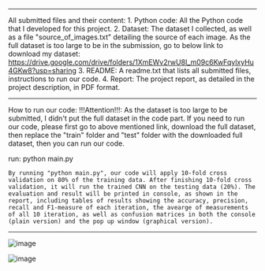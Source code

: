 ****************************************
All submitted files and their content:
	1. Python code: All the Python code that I developed for this project. 
	2. Dataset: The dataset I collected, as well as a file "source_of_images.txt" detailing the source of each image. As the full dataset is too large to be in the submission, go to below link to download my dataset: https://drive.google.com/drive/folders/1XmEWv2rwU8I_m09c6KwFqylxyHu4GKw8?usp=sharing
	3. README: A readme.txt that lists all submitted files, instructions to run our code.
	4. Report: The project report, as detailed in the project description, in PDF format.
****************************************
How to run our code:
	!!!Attention!!!: As the dataset is too large to be submitted, I didn't put the full dataset in the code part. If you need to run our code, please first go to above mentioned link, download the full dataset, then replace the "train" folder and "test" folder with the downloaded full dataset, then you can run our code.

  run:
  python main.py



	By running "python main.py", our code will apply 10-fold cross validation on 80% of the training data. After finishing 10-fold cross validation, it will run the trained CNN on the testing data (20%). The evaluation and result will be printed in console, as shown in the report, including tables of results showing the accuracy, precision, recall and F1-measure of each iteration, the avearge of measurements of all 10 iteration, as well as confusion matrices in both the console (plain version) and the pop up window (graphical version).
  ****************************************
  
  ![image](https://user-images.githubusercontent.com/36003947/126837640-fb7f68e7-9f93-4110-8d3c-e4177b37ef2d.png)

![image](https://user-images.githubusercontent.com/36003947/126837820-2718b98e-876a-4f19-ae20-7612ce784781.png)

